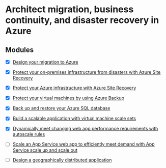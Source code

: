 # Architect migration, business continuity, and disaster recovery in Azure

## Modules

- [x] [Design your migration to Azure](https://docs.microsoft.com/en-us/learn/modules/design-your-migration-to-azure/)
- [x] [Protect your on-premises infrastructure from disasters with Azure Site Recovery](https://docs.microsoft.com/en-us/learn/modules/protect-on-premises-infrastructure-with-azure-site-recovery/)
- [x] [Protect your Azure infrastructure with Azure Site Recovery](https://docs.microsoft.com/en-us/learn/modules/protect-infrastructure-with-site-recovery/)
- [x] [Protect your virtual machines by using Azure Backup](https://docs.microsoft.com/en-us/learn/modules/protect-virtual-machines-with-azure-backup/)
- [x] [Back up and restore your Azure SQL database](https://docs.microsoft.com/en-us/learn/modules/backup-restore-azure-sql/)
- [x] [Build a scalable application with virtual machine scale sets](https://docs.microsoft.com/en-us/learn/modules/build-app-with-scale-sets/)
- [x] [Dynamically meet changing web app performance requirements with autoscale rules](https://docs.microsoft.com/en-us/learn/modules/app-service-autoscale-rules/)
- [ ] [Scale an App Service web app to efficiently meet demand with App Service scale up and scale out](https://docs.microsoft.com/en-us/learn/modules/app-service-scale-up-scale-out/)
- [ ] [Design a geographically distributed application](https://docs.microsoft.com/en-us/learn/modules/design-a-geographically-distributed-application/)

